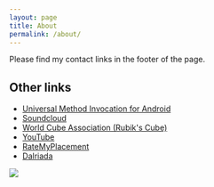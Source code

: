 ```yaml
---
layout: page
title: About
permalink: /about/
---
```


Please find my contact links in the footer of the page.

## Other links
- [Universal Method Invocation for Android](/resources/universal-method-invocation-for-android.pdf)
- [Soundcloud](https://soundcloud.com/kelseymckennamusic)
- [World Cube Association (Rubik's Cube)](https://www.worldcubeassociation.org/results/p.php?i=2012MCKE01)
- [YouTube](https://www.youtube.com/kelseymckennamusic)
- [RateMyPlacement](https://www.ratemyplacement.co.uk/case-studies/kelsey-mckenna)
- [Dalriada](http://dalriadaschool.com/?p=3998)

<div style="display: flex; flex-direction: column; gap: 5px; align-items: flex-start">
<img src="https://projecteuler.net/profile/ToastNumber.png"/> <br>
</div>

